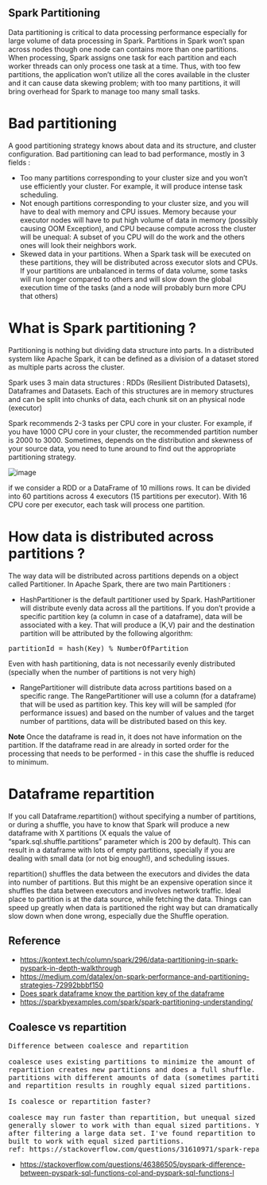 Spark Partitioning
-----------------------
Data partitioning is critical to data processing performance especially for large volume of data processing in Spark.
Partitions in Spark won’t span across nodes though one node can contains more than one partitions. When processing,
Spark assigns one task for each partition and each worker threads can only process one task at a time. Thus, with
too few partitions, the application won’t utilize all the cores available in the cluster and it can cause data
skewing problem; with too many partitions, it will bring overhead for Spark to manage too many small tasks.


# Bad partitioning
A good partitioning strategy knows about data and its structure, and cluster configuration. Bad partitioning can lead to
bad performance, mostly in 3 fields :
- Too many partitions corresponding to your cluster size and you won’t use efficiently your cluster. For example,
 it will produce intense task scheduling.
- Not enough partitions corresponding to your cluster size, and you will have to deal with memory and CPU issues.
Memory because your executor nodes will have to put high volume of data in memory (possibly causing OOM Exception),
and CPU because compute across the cluster will be unequal: A subset of you CPU will do the work and the others ones will
look their neighbors work.
- Skewed data in your partitions. When a Spark task will be executed on these partitions, they will be distributed across
executor slots and CPUs. If your partitions are unbalanced in terms of data volume, some tasks will run longer compared to
others and will slow down the global execution time of the tasks (and a node will probably burn more CPU that others)


# What is Spark partitioning ?
Partitioning is nothing but dividing data structure into parts. In a distributed system like Apache Spark, it can be
defined as a division of a dataset stored as multiple parts across the cluster.

Spark uses 3 main data structures : RDDs (Resilient Distributed Datasets), Dataframes and Datasets. Each of this structures
are in memory structures and can be split into chunks of data, each chunk sit on an physical node (executor)

Spark recommends 2-3 tasks per CPU core in your cluster. For example, if you have 1000 CPU core in your cluster, the
recommended partition number is 2000 to 3000. Sometimes, depends on the distribution and skewness of your source data,
you need to tune around to find out the appropriate partitioning strategy.

![image](https://user-images.githubusercontent.com/52529498/152910275-db1dcde1-d292-4ec1-981a-614e0ff0777a.png)

if we consider a RDD or a DataFrame of 10 millions rows. It can be divided into 60 partitions across 4 executors (15 partitions per executor).
With 16 CPU core per executor, each task will process one partition.

# How data is distributed across partitions ?
The way data will be distributed across partitions depends on a object called Partitioner. In Apache Spark, there are two 
main Partitioners :

- HashPartitioner is the default partitioner used by Spark. HashPartitioner will distribute evenly data across all the partitions. 
If you don’t provide a specific partition key (a column in case of a dataframe), data will be associated with a key. That will
produce a (K,V) pair and the destination partition will be attributed by the following algorithm:
<pre>
partitionId = hash(Key) % NumberOfPartition
</pre>
Even with hash partitioning, data is not necessarily evenly distributed (specially when the number of partitions is not very high)

- RangePartitioner will distribute data across partitions based on a specific range. The RangePartitioner will use a column 
(for a dataframe) that will be used as partition key. This key will will be sampled (for performance issues) and based on the 
 number of values and the target number of partitions, data will be distributed based on this key.
  
**Note** Once the dataframe is read in, it  does not have information on the partition.  If the dataframe read in are already in sorted
order for the processing that needs to be performed - in this case the shuffle is reduced to minimum. 

# Dataframe repartition
 If you call Dataframe.repartition() without specifying a number of partitions, or during a shuffle, you have to know that Spark will
 produce a new dataframe with X partitions (X equals the value of “spark.sql.shuffle.partitions” parameter which is 200 by default).
 This can result in a dataframe with lots of empty partitions, specially if you are dealing with small data (or not big enough!),
 and scheduling issues.

 repartition() shuffles the data between the executors and divides the data into number of partitions. But this might be an expensive
 operation since it shuffles the data between executors and involves network traffic. Ideal place to partition is at the data source,
 while fetching the data. Things can speed up greatly when data is partitioned the right way but can dramatically slow down when
 done wrong, especially due the Shuffle operation.

Reference
---------
- https://kontext.tech/column/spark/296/data-partitioning-in-spark-pyspark-in-depth-walkthrough
- https://medium.com/datalex/on-spark-performance-and-partitioning-strategies-72992bbbf150
- [Does spark dataframe know the partition key of the dataframe](https://stackoverflow.com/questions/48459208/does-spark-know-the-partitioning-key-of-a-dataframe#:~:text=You%20don't.,can%20check%20queryExecution%20for%20Partitioner%20.)
- https://sparkbyexamples.com/spark/spark-partitioning-understanding/

Coalesce vs repartition
-----------------------------
<pre>
Difference between coalesce and repartition

coalesce uses existing partitions to minimize the amount of data that's shuffled.
repartition creates new partitions and does a full shuffle. coalesce results in
partitions with different amounts of data (sometimes partitions that have much different sizes)
and repartition results in roughly equal sized partitions.

Is coalesce or repartition faster?

coalesce may run faster than repartition, but unequal sized partitions are
generally slower to work with than equal sized partitions. You'll usually need to repartition datasets
after filtering a large data set. I've found repartition to be faster overall because Spark is
built to work with equal sized partitions.
ref: https://stackoverflow.com/questions/31610971/spark-repartition-vs-coalesce
</pre>

- https://stackoverflow.com/questions/46386505/pyspark-difference-between-pyspark-sql-functions-col-and-pyspark-sql-functions-l
